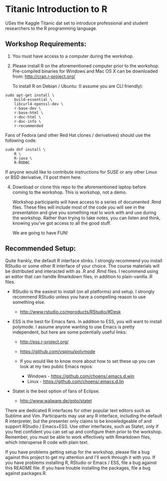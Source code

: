 # Titanic Introduction to R

USes the Kaggle Titanic dat set to introduce professional and student
researchers to the R programming language.

## Workshop Requirements:

1. You must have access to a computer during the workshop.
2. Please install R on the aforementioned computer prior to the
   workshop. Pre-compiled binaries for Windows and Mac OS X can be
   downloaded from: http://cran.r-project.org/

   To install R on Debian / Ubuntu: (I assume you are CLI friendly):

```
sudo apt-get install \
    build-essential \
    libcurl4-openssl-dev \
    r-base-dev \
    r-base-html \
    r-doc-html \
    r-doc-info \
    r-recommended
```

   Fans of Fedora (and other Red Hat clones / derivatives) should use the
   following code.

```
sudo dnf install \
    R \
    R-java \
    R-RODBC
```

   If anyone would like to contribute instructions for SUSE or any
   other Linux or BSD derivative, I'll post them here.

4. Download or clone this repo to the aforementioned laptop before
   coming to the workshop. This is workshop, not a demo.

   Workshop participants will have access to a series of documented
   .Rmd files. These files will include most of the code you will see
   in the presentation and give you something real to work with and
   use during the workshop. Rather than trying to take notes, you can
   listen and think, knowing you've got access to all the good stuff.

   We are going to have FUN!

## Recommended Setup:

Quite frankly, the default R interface stinks. I strongly recommend
you install RStudio or some other R interface of your choice. The
course materials will be distributed and interacted with as .R and
.Rmd files. I recommend using an editor that can handle Rmarkdown
files, in addition to plain-vanilla .R files.

- RStudio is the easiest to install (on all platforms) and setup. I
  strongly recommend RStudio unless you have a compelling reason to
  use something else.

    - http://www.rstudio.co/mproducts/RStudio/#Desk

- ESS is the best for Emacs fans. In addition to ESS, you will want to
  install polymode. I assume anyone wanting to use Emacs is pretty
  independent, but here are some potentially useful links:

    - http://ess.r-project.org/
    - https://github.com/vspinu/polymode
    - If you would like to know more about how to set
      these up you can look at my two public Emacs repos:
    
        - Windows - https://github.com/choens/.emacs.d.win
        - Linux - https://github.com/choens/.emacs.d.lin
    
- Statet is the best option of fans of Eclipse.
    
    - http://www.walware.de/goto/statet

There are dedicated R interfaces for other popular text editors such
as Sublime and Vim. Participants may use any R interface, including
the default R interpreter, but the presenter only claims to be
knowledgeable of and support RStudio / Emacs+ESS. Use other
interfaces, such as Statet, only if you feel confident you can set up
and configure them prior to the workshop. Remember, you must be able
to work effectively with Rmarkdown files, which intersperse R code
with plain text.

If you have problems getting setup for the workshop, please file a bug
against this project to get my attention and I'll work through it with
you. If you have problems installing R, RStudio or Emacs / ESS, file a
bug against this README file. If you have trouble installing the
packages, file a bug against packages.R.
